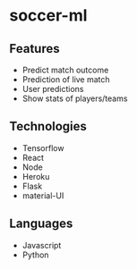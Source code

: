 # soccer-ml

## Features
* Predict match outcome
* Prediction of live match
* User predictions
* Show stats of players/teams


## Technologies
* Tensorflow
* React
* Node
* Heroku
* Flask
* material-UI

## Languages
* Javascript
* Python
